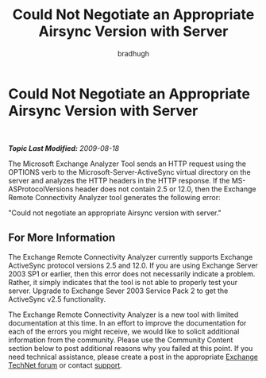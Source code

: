 ﻿---
title: Could Not Negotiate an Appropriate Airsync Version with Server
author: bradhugh
ms.author: bradhugh
manager: tpolitis
audience: ITPro 
ms.topic: article 
ms.service: remote-connect-tool
localization_priority: Normal
description: 
---

<div data-xmlns="http://www.w3.org/1999/xhtml">

<div class="topic" data-xmlns="http://www.w3.org/1999/xhtml" data-msxsl="urn:schemas-microsoft-com:xslt" data-cs="http://msdn.microsoft.com/en-us/">

<div data-asp="http://msdn2.microsoft.com/asp">

# Could Not Negotiate an Appropriate Airsync Version with Server

</div>

<div id="mainSection">

<div id="mainBody">

<span> </span>

_**Topic Last Modified:** 2009-08-18_

The Microsoft Exchange Analyzer Tool sends an HTTP request using the OPTIONS verb to the Microsoft-Server-ActiveSync virtual directory on the server and analyzes the HTTP headers in the HTTP response. If the MS-ASProtocolVersions header does not contain 2.5 or 12.0, then the Exchange Remote Connectivity Analyzer tool generates the following error:

"Could not negotiate an appropriate Airsync version with server."

<div>

## For More Information

The Exchange Remote Connectivity Analyzer currently supports Exchange ActiveSync protocol versions 2.5 and 12.0. If you are using Exchange Server 2003 SP1 or earlier, then this error does not necessarily indicate a problem. Rather, it simply indicates that the tool is not able to properly test your server. Upgrade to Exchange Sever 2003 Service Pack 2 to get the ActiveSync v2.5 functionality.

The Exchange Remote Connectivity Analyzer is a new tool with limited documentation at this time. In an effort to improve the documentation for each of the errors you might receive, we would like to solicit additional information from the community. Please use the Community Content section below to post additional reasons why you failed at this point. If you need technical assistance, please create a post in the appropriate [Exchange TechNet forum](http://go.microsoft.com/fwlink/?linkid=73420) or contact [support](http://go.microsoft.com/fwlink/?linkid=8158).

</div>

</div>

<span> </span>

</div>

</div>

</div>

